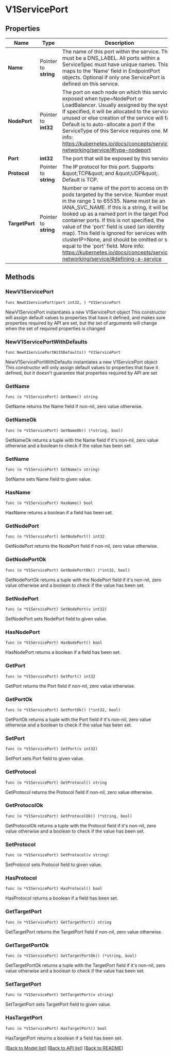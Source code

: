 # V1ServicePort

## Properties

Name | Type | Description | Notes
------------ | ------------- | ------------- | -------------
**Name** | Pointer to **string** | The name of this port within the service. This must be a DNS_LABEL. All ports within a ServiceSpec must have unique names. This maps to the &#39;Name&#39; field in EndpointPort objects. Optional if only one ServicePort is defined on this service. | [optional] 
**NodePort** | Pointer to **int32** | The port on each node on which this service is exposed when type&#x3D;NodePort or LoadBalancer. Usually assigned by the system. If specified, it will be allocated to the service if unused or else creation of the service will fail. Default is to auto-allocate a port if the ServiceType of this Service requires one. More info: https://kubernetes.io/docs/concepts/services-networking/service/#type-nodeport | [optional] 
**Port** | **int32** | The port that will be exposed by this service. | 
**Protocol** | Pointer to **string** | The IP protocol for this port. Supports \&quot;TCP\&quot; and \&quot;UDP\&quot;. Default is TCP. | [optional] 
**TargetPort** | Pointer to **string** | Number or name of the port to access on the pods targeted by the service. Number must be in the range 1 to 65535. Name must be an IANA_SVC_NAME. If this is a string, it will be looked up as a named port in the target Pod&#39;s container ports. If this is not specified, the value of the &#39;port&#39; field is used (an identity map). This field is ignored for services with clusterIP&#x3D;None, and should be omitted or set equal to the &#39;port&#39; field. More info: https://kubernetes.io/docs/concepts/services-networking/service/#defining-a-service | [optional] 

## Methods

### NewV1ServicePort

`func NewV1ServicePort(port int32, ) *V1ServicePort`

NewV1ServicePort instantiates a new V1ServicePort object
This constructor will assign default values to properties that have it defined,
and makes sure properties required by API are set, but the set of arguments
will change when the set of required properties is changed

### NewV1ServicePortWithDefaults

`func NewV1ServicePortWithDefaults() *V1ServicePort`

NewV1ServicePortWithDefaults instantiates a new V1ServicePort object
This constructor will only assign default values to properties that have it defined,
but it doesn't guarantee that properties required by API are set

### GetName

`func (o *V1ServicePort) GetName() string`

GetName returns the Name field if non-nil, zero value otherwise.

### GetNameOk

`func (o *V1ServicePort) GetNameOk() (*string, bool)`

GetNameOk returns a tuple with the Name field if it's non-nil, zero value otherwise
and a boolean to check if the value has been set.

### SetName

`func (o *V1ServicePort) SetName(v string)`

SetName sets Name field to given value.

### HasName

`func (o *V1ServicePort) HasName() bool`

HasName returns a boolean if a field has been set.

### GetNodePort

`func (o *V1ServicePort) GetNodePort() int32`

GetNodePort returns the NodePort field if non-nil, zero value otherwise.

### GetNodePortOk

`func (o *V1ServicePort) GetNodePortOk() (*int32, bool)`

GetNodePortOk returns a tuple with the NodePort field if it's non-nil, zero value otherwise
and a boolean to check if the value has been set.

### SetNodePort

`func (o *V1ServicePort) SetNodePort(v int32)`

SetNodePort sets NodePort field to given value.

### HasNodePort

`func (o *V1ServicePort) HasNodePort() bool`

HasNodePort returns a boolean if a field has been set.

### GetPort

`func (o *V1ServicePort) GetPort() int32`

GetPort returns the Port field if non-nil, zero value otherwise.

### GetPortOk

`func (o *V1ServicePort) GetPortOk() (*int32, bool)`

GetPortOk returns a tuple with the Port field if it's non-nil, zero value otherwise
and a boolean to check if the value has been set.

### SetPort

`func (o *V1ServicePort) SetPort(v int32)`

SetPort sets Port field to given value.


### GetProtocol

`func (o *V1ServicePort) GetProtocol() string`

GetProtocol returns the Protocol field if non-nil, zero value otherwise.

### GetProtocolOk

`func (o *V1ServicePort) GetProtocolOk() (*string, bool)`

GetProtocolOk returns a tuple with the Protocol field if it's non-nil, zero value otherwise
and a boolean to check if the value has been set.

### SetProtocol

`func (o *V1ServicePort) SetProtocol(v string)`

SetProtocol sets Protocol field to given value.

### HasProtocol

`func (o *V1ServicePort) HasProtocol() bool`

HasProtocol returns a boolean if a field has been set.

### GetTargetPort

`func (o *V1ServicePort) GetTargetPort() string`

GetTargetPort returns the TargetPort field if non-nil, zero value otherwise.

### GetTargetPortOk

`func (o *V1ServicePort) GetTargetPortOk() (*string, bool)`

GetTargetPortOk returns a tuple with the TargetPort field if it's non-nil, zero value otherwise
and a boolean to check if the value has been set.

### SetTargetPort

`func (o *V1ServicePort) SetTargetPort(v string)`

SetTargetPort sets TargetPort field to given value.

### HasTargetPort

`func (o *V1ServicePort) HasTargetPort() bool`

HasTargetPort returns a boolean if a field has been set.


[[Back to Model list]](../README.md#documentation-for-models) [[Back to API list]](../README.md#documentation-for-api-endpoints) [[Back to README]](../README.md)


